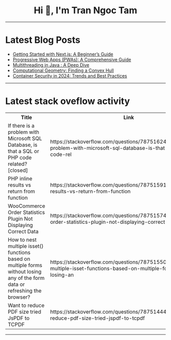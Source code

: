 <h1 align="center">Hi 👋, I'm Tran Ngoc Tam</h1>

---

# Latest Blog Posts 
<!-- BLOG-POST-LIST:START -->
- [Getting Started with Next.js: A Beginner’s Guide](https://dev.to/zaehicks/getting-started-with-nextjs-a-beginners-guide-f2j)
- [Progressive Web Apps &lpar;PWAs&rpar;: A Comprehensive Guide](https://dev.to/sfestus90/progressive-web-apps-pwas-a-comprehensive-guide-1hf2)
- [Multithreading in Java : A Deep Dive](https://dev.to/vidhi_jayswal/multithreading-in-java-a-deep-dive-51h2)
- [Computational Geometry: Finding a Convex Hull](https://dev.to/paulike/computational-geometry-finding-a-convex-hull-4jc7)
- [Container Security in 2024: Trends and Best Practices](https://dev.to/giladmaayan/container-security-in-2024-trends-and-best-practices-of5)
<!-- BLOG-POST-LIST:END -->

---

# Latest stack oveflow activity
<table>
  <tr><th>Title</th><th>Link</th></tr>
  <!-- STACKOVERFLOW:START --><tr><td>If there is a problem with Microsoft SQL Database, is that a SQL or PHP code related? [closed]</td><td>https://stackoverflow.com/questions/78751624/if-there-is-a-problem-with-microsoft-sql-database-is-that-a-sql-or-php-code-rel</td></tr><tr><td>PHP inline results vs return from function</td><td>https://stackoverflow.com/questions/78751591/php-inline-results-vs-return-from-function</td></tr><tr><td>WooCommerce Order Statistics Plugin Not Displaying Correct Data</td><td>https://stackoverflow.com/questions/78751574/woocommerce-order-statistics-plugin-not-displaying-correct-data</td></tr><tr><td>How to nest multiple isset&lpar;&rpar; functions based on multiple forms without losing any of the form data or refreshing the browser?</td><td>https://stackoverflow.com/questions/78751550/how-to-nest-multiple-isset-functions-based-on-multiple-forms-without-losing-an</td></tr><tr><td>Want to reduce PDF size tried JsPDF to TCPDF</td><td>https://stackoverflow.com/questions/78751444/want-to-reduce-pdf-size-tried-jspdf-to-tcpdf</td></tr><!-- STACKOVERFLOW:END -->
</table>

---


